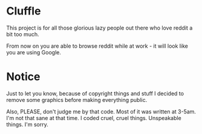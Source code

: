 # Cluffle

This project is for all those glorious lazy people out there who love reddit a bit too much.

From now on you are able to browse reddit while at work - it will look like you are using Google.



# Notice

Just to let you know, because of copyright things and stuff I decided to remove some graphics before making everything public.

Also, PLEASE, don't judge me by that code. Most of it was written at 3-5am. I'm not that sane at that time. I coded cruel, cruel things. Unspeakable things. I'm sorry.
